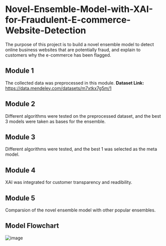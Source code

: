 # Novel-Ensemble-Model-with-XAI-for-Fraudulent-E-commerce-Website-Detection
The purpose of this project is to build a novel ensemble model to detect online business websites that are potentially fraud, and explain to customers why the e-commerce has been flagged.

## Module 1
The collected data was preprocessed in this module. 
<b> Dataset Link: </b> https://data.mendeley.com/datasets/m7xtkx7g5m/1

## Module 2
Different algorithms were tested on the preprocessed dataset, and the best 3 models were taken as bases for the ensemble.

## Module 3
Different algorithms were tested, and the best 1 was selected as the meta model.

## Module 4
XAI was integrated for customer transparency and readibility.

## Module 5
Comparsion of the novel ensemble model with other popular ensembles.

## Model Flowchart 
![image](https://github.com/user-attachments/assets/4804c697-2799-49e9-8a15-a38a913c96ca)
